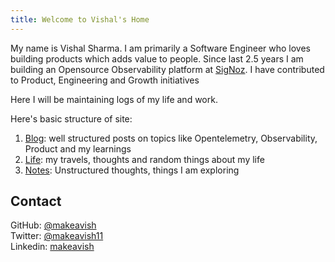 ```yaml
---
title: Welcome to Vishal's Home
---
```


My name is Vishal Sharma. I am primarily a Software Engineer who loves building products which adds value to people. Since last 2.5 years I am building an Opensource Observability platform at [SigNoz](https://signoz.io). I have contributed to Product, Engineering and Growth initiatives

Here I will be maintaining logs of my life and work.

Here's basic structure of site:

1. [Blog](/blog): well structured posts on topics like Opentelemetry, Observability, Product and my learnings
2. [Life](/life): my travels, thoughts and random things about my life
3. [Notes](/notes): Unstructured thoughts, things I am exploring

## Contact

GitHub: [@makeavish](https://github.com/makeavish)<br>Twitter: [@makeavish11](https://x.com/makeavish11)<br>Linkedin: [makeavish](https://www.linkedin.com/in/makeavish/)
